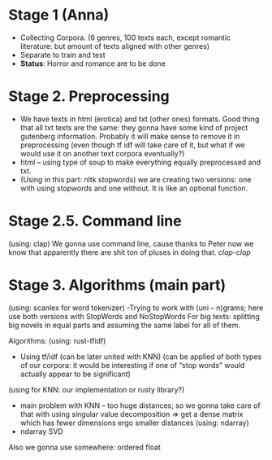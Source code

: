 # Stage 1 (Anna)

  - Collecting Corpora. (6 genres, 100 texts each, except romantic literature: but amount of texts aligned with other genres)
  - Separate to train and test
  - **Status**: Horror and romance are to be done


# Stage 2. Preprocessing

  - We have texts in html (erotica) and txt (other ones) formats. Good thing that all txt texts are the same: they gonna have some kind of project gutenberg information. Probably it will make sense to remove it in preprocessing (even though tf idf will take care of it, but what if we would use it on another text corpora eventually?)
  - html – using type of soup to make everything equally preprocessed and txt.
  - (Using in this part: nltk stopwords)
we are creating two versions: one with using stopwords and one without. It is like an optional function. 

# Stage 2.5. Command line
(using: clap)
We gonna use command line, cause thanks to Peter now we know that apparently there are shit ton of pluses in doing that. *clap-clap*

# Stage 3. Algorithms (main part)
(using: scanlex for word tokenizer)
-Trying to work with (uni – n)grams; here use both versions with StopWords and NoStopWords
For big texts: splitting big novels in equal parts and assuming the same label for all of them.

Algorithms: (using: rust-tfidf)
- Using tf/idf (can be later united with KNN) (can be applied of both types of our corpora: it would be interesting if one of “stop words” would actually appear to be significant)

(using for KNN: our implementation or rusty library?)
- main problem with KNN – too huge distances; so we gonna take care of that with using singular value decomposition => get a dense matrix which has fewer dimensions ergo smaller distances
(using: ndarray)
- ndarray SVD
 
Also we gonna use somewhere: ordered float
